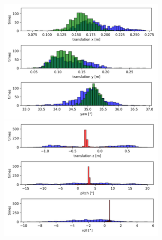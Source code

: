 <img src="https://github.com/tom13133/python_drawing/blob/master/monte_carlo/Monte_1.png" width="800">
<img src="https://github.com/tom13133/python_drawing/blob/master/monte_carlo/Monte_2.png" width="800">
